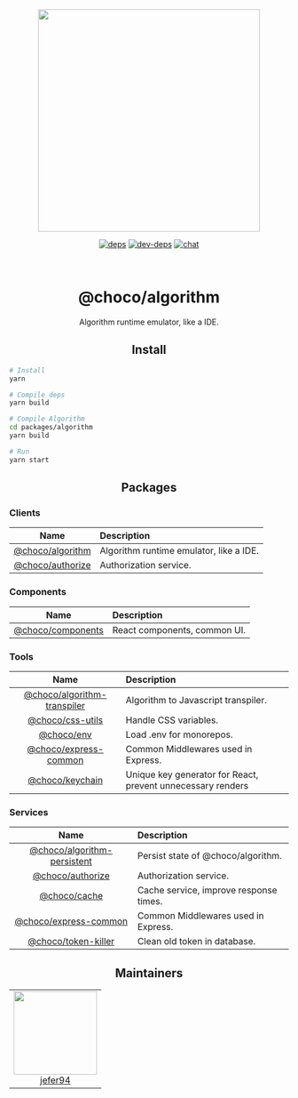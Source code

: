 <div align="center">
  <br>
  <br>

<a href="https://github.com/jefer94/algorithm">
    <img width="400"
      src="https://img.shields.io/badge/choco-algorithm-green.svg?style=for-the-badge&colorA=21252b&colorB=568af2">
  </a>

[![deps][deps]][deps-url]
[![dev-deps][dev-deps]][dev-deps-url]
[![chat][chat]][chat-url]

  <br>
  <h1>@choco/algorithm</h1>
  <p>
    Algorithm runtime emulator, like a IDE.
  </p>
</div>

<h2 align="center">Install</h2>

```bash
# Install
yarn

# Compile deps
yarn build

# Compile Algorithm
cd packages/algorithm
yarn build

# Run
yarn start
```

<h2 align="center">Packages</h2>

### Clients

|                   Name                | Description                             |
| :-----------------------------------: | :-------------------------------------- |
| [@choco/algorithm][choco-algorithm]   | Algorithm runtime emulator, like a IDE. |
| [@choco/authorize][choco-authorize]   | Authorization service.                  |

[choco-algorithm]: https://github.com/jefer94/choco/tree/master/packages/algorithm
[choco-authorize]: https://github.com/jefer94/choco/tree/master/packages/authorize

### Components

|                   Name                | Description                  |
| :-----------------------------------: | :--------------------------- |
| [@choco/components][choco-components] | React components, common UI. |

[choco-components]: https://github.com/jefer94/choco/tree/master/packages/components

### Tools

|                   Name                          | Description                                                 |
| :---------------------------------------------: | :---------------------------------------------------------- |
| [@choco/algorithm-transpiler][choco-transpiler] | Algorithm to Javascript transpiler.                         |
| [@choco/css-utils][choco-css]                   | Handle CSS variables.                                       |
| [@choco/env][choco-env]                         | Load .env for monorepos.                                    |
| [@choco/express-common][choco-express]          | Common Middlewares used in Express.                         |
| [@choco/keychain][choco-keychain]               | Unique key generator for React, prevent unnecessary renders |

[choco-transpiler]: https://github.com/jefer94/choco/tree/master/packages/algorithm-transpiler
[choco-css]: https://github.com/jefer94/choco/tree/master/packages/css-utils
[choco-env]: https://github.com/jefer94/choco/tree/master/packages/env
[choco-express]: https://github.com/jefer94/choco/tree/master/packages/express-common
[choco-i18n]: https://github.com/jefer94/choco/tree/master/packages/i18n
[choco-keychain]: https://github.com/jefer94/choco/tree/master/packages/keychain

### Services

|                   Name                          | Description                            |
| :---------------------------------------------: | :------------------------------------- |
| [@choco/algorithm-persistent][choco-persistent] | Persist state of @choco/algorithm.     |
| [@choco/authorize][choco-authorize]             | Authorization service.                 |
| [@choco/cache][choco-cache]                     | Cache service, improve response times. |
| [@choco/express-common][choco-express]          | Common Middlewares used in Express.    |
| [@choco/token-killer][choco-killer]             | Clean old token in database.           |

[choco-persistent]: https://github.com/jefer94/choco/tree/master/packages/algorithm-persistent
[choco-authorize]: https://github.com/jefer94/choco/tree/master/packages/authorize
[choco-cache]: https://github.com/jefer94/choco/tree/master/packages/cache
[choco-killer]: https://github.com/jefer94/choco/tree/master/packages/token-killer

<h2 align="center">Maintainers</h2>

<table>
  <tbody>
    <tr>
      <td align="center" valign="top">
        <img width="150" height="150" src="https://github.com/jefer94.png?s=150">
        <br>
        <a href="https://github.com/jefer94">jefer94</a>
      </td>
     </tr>
  </tbody>
</table>

[deps]: https://david-dm.org/jefer94/algorithm.svg
[deps-url]: https://david-dm.org/jefer94/algorithm

[dev-deps]: https://david-dm.org/jefer94/algorithm/dev-status.svg
[dev-deps-url]: https://david-dm.org/jefer94/algorithm

[chat]: https://badges.gitter.im/jefer94/algorithm.svg
[chat-url]: https://gitter.im/jefer94/algorithm

